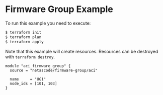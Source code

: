 <!-- BEGIN_TF_DOCS -->
# Firmware Group Example

To run this example you need to execute:

```bash
$ terraform init
$ terraform plan
$ terraform apply
```

Note that this example will create resources. Resources can be destroyed with `terraform destroy`.

```hcl
module "aci_firmware_group" {
  source = "netascode/firmware-group/aci"

  name     = "UG1"
  node_ids = [101, 103]
}

```
<!-- END_TF_DOCS -->